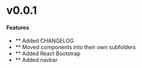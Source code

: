 # v0.0.1

#### Features
- ** Added CHANGELOG
- ** Moved components into their own subfolders
- ** Added React Bootstrap
- ** Added navbar

